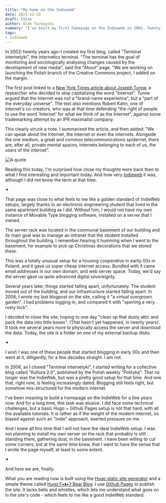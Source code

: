```yaml
---
title: "My home on the Indieweb"
date: 2021-12-25
draft: false
author: Alek Tarkowski
summary: "I've built my first homepage on the Indieweb in 2002. Twenty years later, I've built another iteration of it."
tags:
- indieweb
---
```

In 2002–twenty years ago–I created my first blog, called "Terminal internetyki", the internetics terminal. "The terminal has the goal of monitoring and sociologically analysing changes caused by the development of new media", said the "About" page. "We are working on launching the Polish branch of the Creative Commons project, I added on the margin. 

The first post linked to a [New York Times article about Joseph Turow](https://www.nytimes.com/2002/12/29/weekinreview/the-nation-case-sensitive-crusader-who-owns-the-internet-you-and-i-do.html), a researcher who decided to stop capitalizing the word "Internet". Turow argued that the internet was not a "brand-name experience", but a "part of the everyday universe". The text also mentions Robert Kahn, one of internet's co-creators, who was at that time defending "the right of people to use the word 'Internet' for what we think of as the Internet", against some trademarking attempt by an IPR maximalist company. 

This clearly struck a note. I summarized the article, and then added: "We can speak about the Internet, the internet or even the internets. Alongside the one medium, a great and common telecommunications spidernet, there are, after all, private mental spaces, internets belonging to each of us, the users of the internet". 

![A quote](/images/my-home-on-the-indieweb/quote.png 'A quote')

Reading this today, I'm surprised how close my thoughts were back then to what I find interesting and important today. And how very [Indieweb](https://indieweb.org/) it was, although I did not know the term at that time. 

✦

That page was close to what feels to me like a golden standard of IndieWeb setups, largely thanks to an electronic engineering student that lived in the same apartment building as I did. Without him, I would not have my own instance of Movable Type blogging software, installed on a server that I owned. 

The server rack was located in the communal basement of our building and its main goal was to manage an intranet that the student installed throughout the building. I remember hearing it humming when I went to the basement, for example to pick up Christmas decorations that we stored there. 

This was a totally unusual setup for a housing cooperative in earlly 00s in Poland, and it gave us super cheap internet access. Bundled with it came email addresses in our own domain, and web server space. Today, we'd say the server gave us quite advanced digital sovereignty.

Several years later, things started falling apart, unfortunately. The student moved out of the building, and our infrastructure started falling apart. In 2006, I wrote my last blogpost on the site, calling it "a virtual overgrown garden". I had problems logging in, and compared it with "opening a very rusty lock". 

I decided to close the site, hoping to one day "clean up that dusty attic and pack the data into little boxes". (That hasn't yet happened, in twenty years). It took me several years more to physically access the server and download the data. Today, the site is a folder on one of my external backup disks.  

✦

I wish I was one of these people that started blogging in early 00s and then went at it, dilligently, for a few decades straight. I am not. 

In 2006, as I closed "Terminal internetyki", I started writing for a collective blog called "Kultura 2.0", published by the Polish weekly "Polityka". That no longer was the IndieWeb, but was a pretty good setup for that time. And one that, right now, is feeling increasingly dated. Blogging still feels right, but somehow mis-structured for the modern internet. 

I've been meaning to build a homepage on the IndieWeb for a few years now. And for a long time, this task was elusive. I did face some technical challenges, but a basic Hugo + Github Pages setup is not that hard, with all the available tutorials. It is rather as if the weight of the modern internet, so biased against such an "indie" approach, exerted pressure on me. 

And I knew all this time that I will not have the ideal IndieWeb setup. I was not planning to install my own server on the rack that probably is still standing there, gathering dust, in the basement. I have been willing to cut some corners, but at the same time knew, that I went to have the sense that I wrote the page myself, at least to some extent. 

✦

And here we are, finally. 

What you are reading now is built using the [Hugo static site generator](https://gohugo.io/) and a simple theme called [Hugo ʕ•ᴥ•ʔ Bear Blog](https://github.com/janraasch/hugo-bearblog/). I use [Github Pages](https://pages.github.com) to publish the site. It lacks bells and whistles, which lets me understand what goes on in the site's code - which feels to me like a good IndieWeb standard. 

